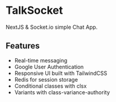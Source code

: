 # TalkSocket

NextJS & Socket.io simple Chat App.

## Features

- Real-time messaging
- Google User Authentication
- Responsive UI built with TailwindCSS
- Redis for session storage
- Conditional classes with clsx
- Variants with class-variance-authority
